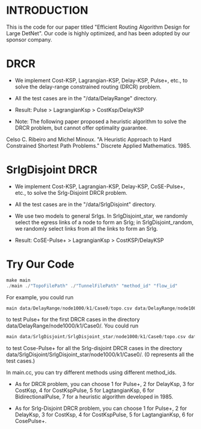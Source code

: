 # INTRODUCTION

This is the code for our paper titled "Efficient Routing Algorithm Design for Large DetNet". Our code is highly optimized, and has been adopted by our sponsor company.

# DRCR

- We implement Cost-KSP, Lagrangian-KSP, Delay-KSP, Pulse+, etc., to solve the delay-range constrained routing (DRCR) problem.

- All the test cases are in the "/data/DelayRange" directory.

- Result: Pulse > LagrangianKsp > CostKsp/DelayKSP

- Note: The following paper proposed a heuristic algorithm to solve the DRCR problem, but cannot offer optimality guarantee.

Celso C. Ribeiro and Michel Minoux. "A Heuristic Approach to Hard Constrained Shortest Path Problems." Discrete Applied Mathematics. 1985.

# SrlgDisjoint DRCR

- We implement Cost-KSP, Lagrangian-KSP, Delay-KSP, CoSE-Pulse+, etc., to solve the Srlg-Disjoint DRCR problem.

- All the test cases are in the "/data/SrlgDisjoint" directory.

- We use two models to general Srlgs. In SrlgDisjoint_star, we randomly select the egress links of a node to form an Srlg; in SrlgDisjoint_random, we randomly select links from all the links to form an Srlg.

- Result: CoSE-Pulse+ > LagrangianKsp > CostKSP/DelayKSP

# Try Our Code

```c++
make main
./main ./"TopoFilePath" ./"TunnelFilePath" "method_id" "flow_id"
```

For example, you could run 
```c++
main data/DelayRange/node1000/k1/Case0/topo.csv data/DelayRange/node1000/k1/Case0/tunnel.csv 1 1
```
to test Pulse+ for the first DRCR cases in the directory data/DelayRange/node1000/k1/Case0/. You could run
```c++
main data/SrlgDisjoint/SrlgDisjoint_star/node1000/k1/Case0/topo.csv data/SrlgDisjoint/SrlgDisjoint_star/node1000/k1/Case0/tunnel_trap.csv 6 0
```
to test Cose-Pulse+ for all the Srlg-disjoint DRCR cases in the directory data/SrlgDisjoint/SrlgDisjoint_star/node1000/k1/Case0/. (0 represents all the test cases.)


In main.cc, you can try different methods using different method_ids.

- As for DRCR problem, you can choose 1 for Pulse+, 2 for DelayKsp, 3 for CostKsp, 4 for CostKspPulse, 5 for LagtangianKsp, 6 for BidirectionalPulse, 7 for a heuristic algorithm developed in 1985.

- As for Srlg-Disjoint DRCR problem, you can choose 1 for Pulse+, 2 for DelayKsp, 3 for CostKsp, 4 for CostKspPulse, 5 for LagtangianKsp, 6 for CosePulse+.
